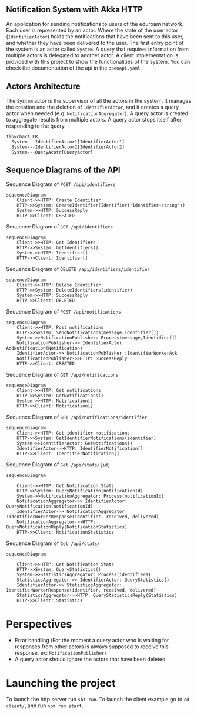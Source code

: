 ## Notification System with Akka HTTP

An application for sending notifications to users of the eduroam network. Each user is represented by an actor. Where
the state of the user actor (`IdentifierActor`) holds the notifications that have been sent to this user, and whether they have been
delivered to the user. The first entry point of the system is an actor called `System`. A query that requires
information from multiple actors is delegated to another actor. A client implementation is provided with this project to
show the functionalities of the system. You can check the documentation of the api in the `openapi.yaml`. 

## Actors Architecture

The `System` actor is the supervisor of all the actors in the system. It manages the creation and the deletion
of `IdentifierActor`, and it creates a query actor when needed (e.g: `NotificationAggregator`).
A query actor is created to aggregate results from multiple actors. A query actor stops itself after responding to the query.

```mermaid
flowchart LR;
  System---IdentifierActor1[IdentifierActor1]
  System---IdentifierActor2[IdentifierActor2]
  System---QueryAcotr[QueryActor]
 ```

## Sequence Diagrams of the API

Sequence Diagram of `POST /api/identifiers`

```mermaid
sequenceDiagram
    Client->>HTTP: Create Identifier 
    HTTP->>System: CreateIdentifier(Identifier("identifier-string"))
    System->>HTTP: SuccessReply
    HTTP->>Client: CREATED
 ```

Sequence Diagram of `GET /api/identifiers`

```mermaid
sequenceDiagram
    Client->>HTTP: Get Identifiers 
    HTTP->>System: GetIdentifiers()
    System->>HTTP: Identifier[]
    HTTP->>Client: Identifier[]
 ```

Sequence Diagram of `DELETE /api/identifiers/identifier`

```mermaid
sequenceDiagram
    Client->>HTTP: Delete Identifier 
    HTTP->>System: DeleteIdentifiers(identifier)
    System->>HTTP: SuccessReply
    HTTP->>Client: DELETED
 ```

Sequence Diagram of `POST /api/notifications`

```mermaid
sequenceDiagram
    Client->>HTTP: Post notifications 
    HTTP->>System: SendNotifications(message,Identifier[])
    System->>NotificationPublisher: Process(message,Identifier[])
    NotificationPublisher->> IdentifierActor: AddNotification(Notification)
    IdentifierActor->> NotificationPublisher :IdentifierWorkerAck
    NotificationPublisher->>HTTP: SuccessReply  
    HTTP->>Client: CREATED
 ```

Sequence Diagram of `GET /api/notifications`

```mermaid
sequenceDiagram
    Client->>HTTP: Get notifications 
    HTTP->>System: GetNotifications()
    System->>HTTP: Notification[]
    HTTP->>Client: Notification[]
 ```

Sequence Diagram of `GET /api/notifications/identifier`

```mermaid
sequenceDiagram
    Client->>HTTP: Get identifier notifications 
    HTTP->>System: GetIdentifierNotifications(identifier)
    System->>IdentifierActor: GetNotifications()
    IdentifierActor->>HTTP: IdentifierNotification[]
    HTTP->>Client: IdentifierNotification[]
 ```

Sequence Diagram of `Get /api/stats/{id}`

```mermaid
sequenceDiagram

    Client->>HTTP: Get Notification Stats  
    HTTP->>System: QueryNotification(notificationId)
    System->>NotificationAggregator: Process(notificationId)
    NotificationAggregator->> IdentifierActor: QueryNotification(notificationId)
    IdentifierActor->> NotificationAggregator :IdentifierWorkerResponse(identifier, received, delivered)
    NotificationAggregator->>HTTP: QueryNotificationReply(NotificationStatistics)  
    HTTP->>Client: NotificationStatistics
 ```


Sequence Diagram of `Get /api/stats/`

```mermaid
sequenceDiagram

    Client->>HTTP: Get Notification Stats  
    HTTP->>System: QueryStatistics()
    System->>StatisticsAggregator: Process(identifiers)
    StatisticsAggregator->> IdentifierActor: QueryStatistics()
    IdentifierActor->> StatisticsAggregator: IdentifierWorkerResponse(identifier, received, delivered)
    StatisticsAggregator->>HTTP: QueryStatisticsReply(Statistics)  
    HTTP->>Client: Statistics
 ```




# Perspectives

- Error handling (For the moment a query actor who is waiting for responses from other actors is always supposed to
  receive this response, ex: `NotificationPublisher`)
- A query actor should ignore the actors that have been deleted

# Launching the project 
To launch the http server run `sbt run`. 
To launch the client example go to `cd client/`, and run `npm run start`. 